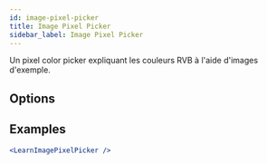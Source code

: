 ```yaml
---
id: image-pixel-picker
title: Image Pixel Picker
sidebar_label: Image Pixel Picker
---
```


Un pixel color picker expliquant les couleurs RVB à l'aide d'images d'exemple.

## Options



## Examples

```jsx live
<LearnImagePixelPicker />
```

